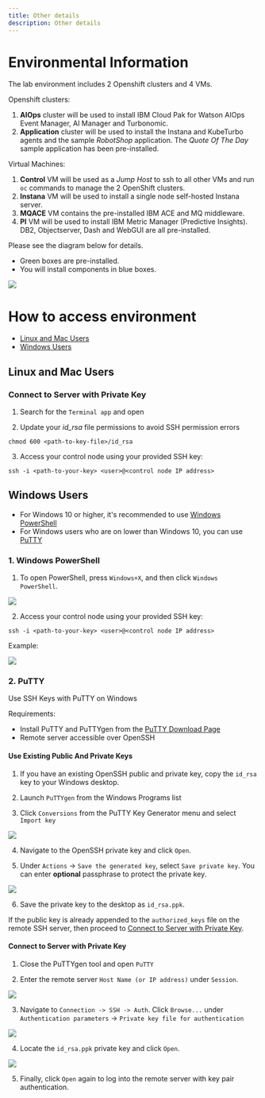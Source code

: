 ```yaml
---
title: Other details
description: Other details
---
```


# Environmental Information

The lab environment includes 2 Openshift clusters and 4 VMs.

Openshift clusters:
1) **AIOps** cluster will be used to install IBM Cloud Pak for Watson AIOps Event Manager, AI Manager and Turbonomic. 
2) **Application** cluster will be used to install the Instana and KubeTurbo agents and the sample _RobotShop_ application. The _Quote Of The Day_ sample application has been pre-installed.

Virtual Machines:
1) **Control** VM will be used as a _Jump Host_ to ssh to all other VMs and run `oc` commands to manage the 2 OpenShift clusters.
2) **Instana** VM will be used to install a single node self-hosted Instana server.
3) **MQACE** VM contains the pre-installed IBM ACE and MQ middleware.
4) **PI** VM will be used to install IBM Metric Manager (Predictive Insights). DB2, Objectserver, Dash and WebGUI are all pre-installed.

Please see the diagram below for details. 
- Green boxes are pre-installed. 
- You will install components in blue boxes.

![](images/overview-env.png)

# How to access environment

- [Linux and Mac Users](#linux-and-mac-users)
- [Windows Users](#windows-users)

## Linux and Mac Users

### Connect to Server with Private Key

1) Search for the `Terminal app` and open

2) Update your *id_rsa* file permissions to avoid SSH permission errors

```
chmod 600 <path-to-key-file>/id_rsa
```

3) Access your control node using your provided SSH key: 

```
ssh -i <path-to-your-key> <user>@<control node IP address>
```

## Windows Users

- For Windows 10 or higher, it's recommended to use [Windows PowerShell](#1.-windows-powershell)
- For Windows users who are on lower than Windows 10, you can use [PuTTY](#2.-putty)

### 1. Windows PowerShell

1) To open PowerShell, press `Windows+X`, and then click `Windows PowerShell`.

![](images/windowspowershell-1.png)

2) Access your control node using your provided SSH key:

```
ssh -i <path-to-your-key> <user>@<control node IP address>
```

Example:

![](images/windowspowershell-2.png)

### 2. PuTTY

Use SSH Keys with PuTTY on Windows

Requirements:

- Install PuTTY and PuTTYgen from the [PuTTY Download Page](https://www.chiark.greenend.org.uk/~sgtatham/putty/latest.html)
- Remote server accessible over OpenSSH

#### Use Existing Public And Private Keys

1) If you have an existing OpenSSH public and private key, copy the `id_rsa` key to your Windows desktop. 

2) Launch `PuTTYgen` from the Windows Programs list

3) Click `Conversions` from the PuTTY Key Generator menu and select `Import key`

![](images/puttygen-1.png)

4) Navigate to the OpenSSH private key and click `Open`.

5) Under `Actions` -> `Save the generated key`, select `Save private key`. You can enter **optional** passphrase to protect the private key.

![](images/puttygen-2.png)

6) Save the private key to the desktop as `id_rsa.ppk`.

If the public key is already appended to the `authorized_keys` file on the remote SSH server, then proceed to [Connect to Server with Private Key](#connect-to-server-with-private-key).

#### Connect to Server with Private Key

1) Close the PuTTYgen tool and open `PuTTY`

2) Enter the remote server `Host Name (or IP address)` under `Session`.

![](images/putty-1.png)

3) Navigate to `Connection -> SSH -> Auth`. Click `Browse...` under `Authentication parameters` -> `Private key file for authentication`

![](images/putty-2.png)

4) Locate the `id_rsa.ppk` private key and click `Open`.

![](images/putty-3.png)

5) Finally, click `Open` again to log into the remote server with key pair authentication.
